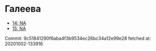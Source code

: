 # Галеева
- [14: NA](14.md)
- [15: NA](15.md)

Commit: 9c51841290f6aba4f3b9534ec26bc34a12e99e28
 fetched at: 20201002-133916
